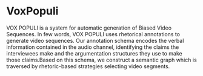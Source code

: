 # VoxPopuli
VOX POPULI is a system for automatic generation of Biased Video Sequences. In few words, VOX POPULI uses rhetorical annotations to generate video sequences. Our annotation schema encodes the verbal information contained in the audio channel, identifying the claims the interviewees make and the argumentation structures they use to make those claims.Based on this schema, we construct a semantic graph which is traversed by rhetoric-based strategies selecting video segments.
